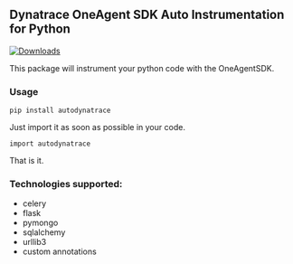 ##  Dynatrace OneAgent SDK Auto Instrumentation for Python

[![Downloads](https://pepy.tech/badge/autodynatrace)](https://pepy.tech/project/autodynatrace)

This package will instrument your python code with the OneAgentSDK.

### Usage

`pip install autodynatrace`

Just import it as soon as possible in your code.

`import autodynatrace`

That is it.

### Technologies supported:

- celery
- flask
- pymongo
- sqlalchemy
- urllib3
- custom annotations